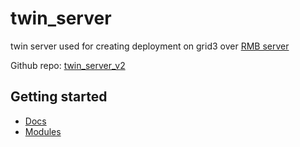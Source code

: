 # twin_server

twin server used for creating deployment on grid3 over [RMB server](https://github.com/threefoldtech/rmb)

Github repo: [twin_server_v2](https://github.com/threefoldtech/twin_server_v2.git)

## Getting started

- [Docs](./docs/server.md)
- [Modules](./docs/module.md)
